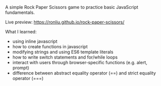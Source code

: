 A simple Rock Paper Scissors game to practice basic JavaScript fundamentals.

Live preview: https://ronliu.github.io/rock-paper-scissors/

What I learned:
- using inline javascript
- how to create functions in javascript
- modifying strings and using ES6 template literals
- how to write switch statements and for/while loops
- interact with users through browser-specific functions (e.g. alert, prompt)
- difference between abstract equality operator (==) and strict equality operator (===)
